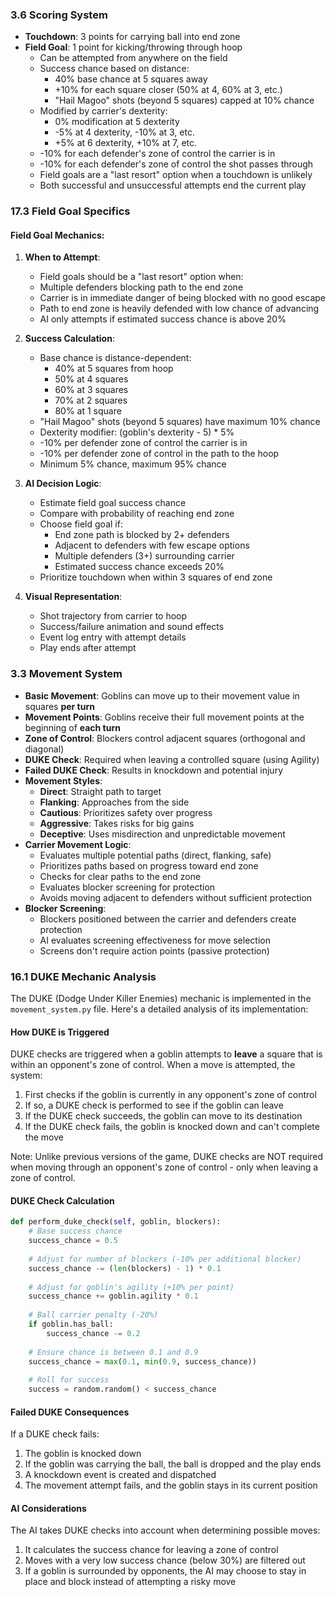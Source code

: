 ### 3.6 Scoring System

- **Touchdown**: 3 points for carrying ball into end zone
- **Field Goal**: 1 point for kicking/throwing through hoop
    - Can be attempted from anywhere on the field
    - Success chance based on distance:
        - 40% base chance at 5 squares away
        - +10% for each square closer (50% at 4, 60% at 3, etc.)
        - "Hail Magoo" shots (beyond 5 squares) capped at 10% chance
    - Modified by carrier's dexterity:
        - 0% modification at 5 dexterity
        - -5% at 4 dexterity, -10% at 3, etc.
        - +5% at 6 dexterity, +10% at 7, etc.
    - -10% for each defender's zone of control the carrier is in
    - -10% for each defender's zone of control the shot passes through
    - Field goals are a "last resort" option when a touchdown is unlikely
    - Both successful and unsuccessful attempts end the current play

### 17.3 Field Goal Specifics

#### Field Goal Mechanics:

1. **When to Attempt**:
   - Field goals should be a "last resort" option when:
   - Multiple defenders blocking path to the end zone
   - Carrier is in immediate danger of being blocked with no good escape
   - Path to end zone is heavily defended with low chance of advancing
   - AI only attempts if estimated success chance is above 20%

2. **Success Calculation**:
   - Base chance is distance-dependent:
     - 40% at 5 squares from hoop
     - 50% at 4 squares
     - 60% at 3 squares
     - 70% at 2 squares
     - 80% at 1 square
   - "Hail Magoo" shots (beyond 5 squares) have maximum 10% chance
   - Dexterity modifier: (goblin's dexterity - 5) * 5%
   - -10% per defender zone of control the carrier is in
   - -10% per defender zone of control in the path to the hoop
   - Minimum 5% chance, maximum 95% chance

3. **AI Decision Logic**:
   - Estimate field goal success chance
   - Compare with probability of reaching end zone
   - Choose field goal if:
     - End zone path is blocked by 2+ defenders
     - Adjacent to defenders with few escape options
     - Multiple defenders (3+) surrounding carrier
     - Estimated success chance exceeds 20%
   - Prioritize touchdown when within 3 squares of end zone

4. **Visual Representation**:
   - Shot trajectory from carrier to hoop
   - Success/failure animation and sound effects
   - Event log entry with attempt details
   - Play ends after attempt 

### 3.3 Movement System

- **Basic Movement**: Goblins can move up to their movement value in squares **per turn**
- **Movement Points**: Goblins receive their full movement points at the beginning of **each turn**
- **Zone of Control**: Blockers control adjacent squares (orthogonal and diagonal)
- **DUKE Check**: Required when leaving a controlled square (using Agility)
- **Failed DUKE Check**: Results in knockdown and potential injury
- **Movement Styles**:
    - **Direct**: Straight path to target
    - **Flanking**: Approaches from the side
    - **Cautious**: Prioritizes safety over progress
    - **Aggressive**: Takes risks for big gains
    - **Deceptive**: Uses misdirection and unpredictable movement
- **Carrier Movement Logic**:
    - Evaluates multiple potential paths (direct, flanking, safe)
    - Prioritizes paths based on progress toward end zone
    - Checks for clear paths to the end zone
    - Evaluates blocker screening for protection
    - Avoids moving adjacent to defenders without sufficient protection
- **Blocker Screening**:
    - Blockers positioned between the carrier and defenders create protection
    - AI evaluates screening effectiveness for move selection
    - Screens don't require action points (passive protection)

### 16.1 DUKE Mechanic Analysis

The DUKE (Dodge Under Killer Enemies) mechanic is implemented in the `movement_system.py` file. Here's a detailed analysis of its implementation:

#### How DUKE is Triggered

DUKE checks are triggered when a goblin attempts to **leave** a square that is within an opponent's zone of control. When a move is attempted, the system:

1. First checks if the goblin is currently in any opponent's zone of control
2. If so, a DUKE check is performed to see if the goblin can leave
3. If the DUKE check succeeds, the goblin can move to its destination
4. If the DUKE check fails, the goblin is knocked down and can't complete the move

Note: Unlike previous versions of the game, DUKE checks are NOT required when moving through an opponent's zone of control - only when leaving a zone of control.

#### DUKE Check Calculation

```python
def perform_duke_check(self, goblin, blockers):
    # Base success chance
    success_chance = 0.5
    
    # Adjust for number of blockers (-10% per additional blocker)
    success_chance -= (len(blockers) - 1) * 0.1
    
    # Adjust for goblin's agility (+10% per point)
    success_chance += goblin.agility * 0.1
    
    # Ball carrier penalty (-20%)
    if goblin.has_ball:
        success_chance -= 0.2
    
    # Ensure chance is between 0.1 and 0.9
    success_chance = max(0.1, min(0.9, success_chance))
    
    # Roll for success
    success = random.random() < success_chance
```

#### Failed DUKE Consequences

If a DUKE check fails:
1. The goblin is knocked down
2. If the goblin was carrying the ball, the ball is dropped and the play ends
3. A knockdown event is created and dispatched
4. The movement attempt fails, and the goblin stays in its current position

#### AI Considerations

The AI takes DUKE checks into account when determining possible moves:
1. It calculates the success chance for leaving a zone of control
2. Moves with a very low success chance (below 30%) are filtered out
3. If a goblin is surrounded by opponents, the AI may choose to stay in place and block instead of attempting a risky move 